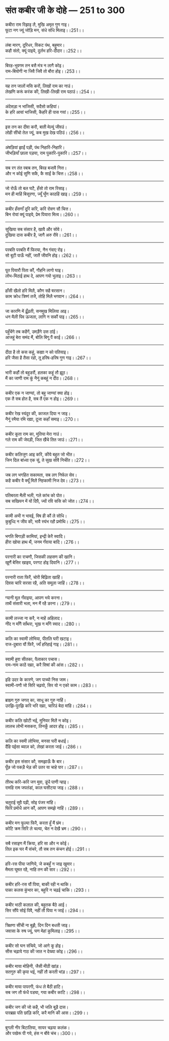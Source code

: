 # **संत कबीर जी के दोहे — 251 to 300**

कबीरा राम रिझाइ लै, मुखि अमृत गुण गाइ।\
फूटा नग ज्यूं जोड़ि मन, संधे संधि मिलाइ।।251।।

---

लंबा मारग, दूरिधर, विकट पंथ, बहुमार।\
कहौ संतो, क्यूं पाइये, दुर्लभ हरि-दीदार।।252।।

---

बिरह-भुवगम तन बसै मंत्र न लागै कोइ।\
राम-बियोगी ना जिवै जिवै तो बौरा होइ।।253।।

---

यह तन जालों मसि करों, लिखों राम का नाउं।\
लेखणि करूं करंक की, लिखी-लिखी राम पठाउं।।254।।

---

अंदेसड़ा न भाजिसी, सदैसो कहियां।\
के हरि आयां भाजिसी, कैहरि ही पास गयां।।255।।

---

इस तन का दीवा करौ, बाती मेल्यूं जीवउं।\
लोही सींचो तेल ज्यूं, कब मुख देख पठिउं।।256।।

---

अंषड़ियां झाईं पड़ी, पंथ निहारि-निहारि।\
जीभड़ियाँ छाला पड़या, राम पुकारि-पुकारि।।257।।

---

सब रग तंत रबाब तन, बिरह बजावै नित्त।\
और न कोई सुणि सकै, कै साईं के चित्त।।258।।

---

जो रोऊँ तो बल घटै, हँसो तो राम रिसाइ।\
मन ही माहिं बिसूरणा, ज्यूँ घुँण काठहिं खाइ।।259।।

---

कबीर हँसणाँ दूरि करि, करि रोवण सौ चित्त।\
बिन रोयां क्यूं पाइये, प्रेम पियारा मित्व।।260।।

---

सुखिया सब संसार है, खावै और सोवे।\
दुखिया दास कबीर है, जागै अरु रौवे।।261।।

---

परबति परबति मैं फिरया, नैन गंवाए रोइ।\
सो बूटी पाऊँ नहीं, जातैं जीवनि होइ।।262।।

---

पूत पियारौ पिता कौं, गौहनि लागो घाइ।\
लोभ-मिठाई हाथ दे, आपण गयो भुलाइ।।263।।

---

हाँसी खैलो हरि मिलै, कौण सहै षरसान।\
काम क्रोध त्रिष्णं तजै, तोहि मिलै भगवान।।264।।

---

जा कारणि में ढ़ूँढ़ती, सनमुख मिलिया आइ।\
धन मैली पिव ऊजला, लागि न सकौं पाइ।।265।।

---

पहुँचेंगे तब कहैगें, उमड़ैंगे उस ठांई।\
आजहूं बेरा समंद मैं, बोलि बिगू पैं काई।।266।।

---

दीठा है तो कस कहूं, कह्मा न को पतियाइ।\
हरि जैसा है तैसा रहो, तू हरिष-हरिष गुण गाइ।।267।।

---

भारी कहौं तो बहुडरौं, हलका कहूं तौ झूठ।\
मैं का जाणी राम कूं नैनूं कबहूं न दीठ।।268।।

---

कबीर एक न जाण्यां, तो बहु जाण्यां क्या होइ।\
एक तै सब होत है, सब तैं एक न होइ।।269।।

---

कबीर रेख स्यंदूर की, काजल दिया न जाइ।\
नैनूं रमैया रमि रह्मा, दूजा कहाँ समाइ।।270।।

---

कबीर कूता राम का, मुतिया मेरा नाउं।\
गले राम की जेवड़ी, जित खैंचे तित जाउं।।271।।

---

कबीर कलिजुग आइ करि, कीये बहुत जो भीत।\
जिन दिल बांध्या एक सूं, ते सुख सोवै निचींत।।272।।

---

जब लग भगहित सकामता, सब लग निर्फल सेव।\
कहै कबीर वै क्यूँ मिलै निह्कामी निज देव।।273।।

---

पतिबरता मैली भली, गले कांच को पोत।\
सब सखियन में यों दिपै, ज्यों रवि ससि को जोत।।274।।

---

कामी अभी न भावई, विष ही कौं ले सोधि।\
कुबुध्दि न जीव की, भावै स्यंभ रहौ प्रमोथि।।275।।

---

भगति बिगाड़ी कामियां, इन्द्री केरै स्वादि।\
हीरा खोया हाथ थैं, जनम गँवाया बादि।।276।।

---

परनारी का राचणौ, जिसकी लहसण की खानि।\
खूणैं बेसिर खाइय, परगट होइ दिवानि।।277।।

---

परनारी राता फिरैं, चोरी बिढ़िता खाहिं।\
दिवस चारि सरसा रहै, अति समूला जाहिं।।278।।

---

ग्यानी मूल गँवाइया, आपण भये करना।\
ताथैं संसारी भला, मन मैं रहै डरना।।279।।

---

कामी लज्जा ना करै, न माहें अहिलाद।\
नींद न माँगै साँथरा, भूख न माँगे स्वाद।।280।।

---

कलि का स्वामी लोभिया, पीतलि घरी खटाइ।\
राज-दुबारा यौं फिरै, ज्यँ हरिहाई गाइ।।281।।

---

स्वामी हूवा सीतका, पैलाकार पचास।\
राम-नाम काठें रह्मा, करै सिषां की आंस।।282।।

---

इहि उदर के कारणे, जग पाच्यो निस जाम।\
स्वामी-पणौ जो सिरि चढ़यो, सिर यो न एको काम।।283।।

---

ब्राह्म्ण गुरु जगत् का, साधू का गुरु नाहिं।\
उरझि-पुरझि करि भरि रह्मा, चारिउं बेदा मांहि।।284।।

---

कबीर कलि खोटी भई, मुनियर मिलै न कोइ।\
लालच लोभी मसकरा, तिनकूँ आदर होइ।।285।।

---

कलि का स्वमी लोभिया, मनसा घरी बधाई।\
दैंहि पईसा ब्याज़ को, लेखां करता जाई।।286।।

---

कबीर इस संसार कौ, समझाऊँ कै बार।\
पूँछ जो पकड़ै भेड़ की उतर या चाहे पार।।287।।

---

तीरथ करि-करि जग मुवा, डूंधै पाणी न्हाइ।\
रामहि राम जपतंडां, काल घसीटया जाइ।।288।।

---

चतुराई सूवै पढ़ी, सोइ पंजर मांहि।\
फिरि प्रमोधै आन कौं, आपण समझे नाहिं।।289।।

---

कबीर मन फूल्या फिरै, करता हूँ मैं घ्रंम।\
कोटि क्रम सिरि ले चल्या, चेत न देखै भ्रम।।290।।

---

सबै रसाइण मैं क्रिया, हरि सा और न कोई।\
तिल इक घर मैं संचरे, तौ सब तन कंचन होई।।291।।

---

हरि-रस पीया जाणिये, जे कबहुँ न जाइ खुमार।\
मैमता घूमत रहै, नाहि तन की सार।।292।।

---

कबीर हरि-रस यौं पिया, बाकी रही न थाकि।\
पाका कलस कुंभार का, बहुरि न चढ़ई चाकि।।293।।

---

कबीर भाठी कलाल की, बहुतक बैठे आई।\
सिर सौंपे सोई पिवै, नहीं तौ पिया न जाई।।294।।

---

त्रिक्षणा सींची ना बुझै, दिन दिन बधती जाइ।\
जवासा के रुष ज्यूं, घण मेहां कुमिलाइ।।295।।

---

कबीर सो घन संचिये, जो आगे कू होइ।\
सीस चढ़ाये गाठ की जात न देख्या कोइ।।296।।

---

कबीर माया मोहिनी, जैसी मीठी खांड़।\
सतगुरु की कृपा भई, नहीं तौ करती भांड़।।297।।

---

कबीर माया पापरगी, फंध ले बैठी हाटि।\
सब जग तौ फंधै पड्या, गया कबीर काटि।।298।।

---

कबीर जग की जो कहै, भौ जलि बूड़ै दास।\
पारब्रह्म पति छांड़ि करि, करै मानि की आस।।299।।

---

बुगली नीर बिटालिया, सायर चढ़या कलंक।\
और पखेरू पी गये, हंस न बौवे चंच।।300।।